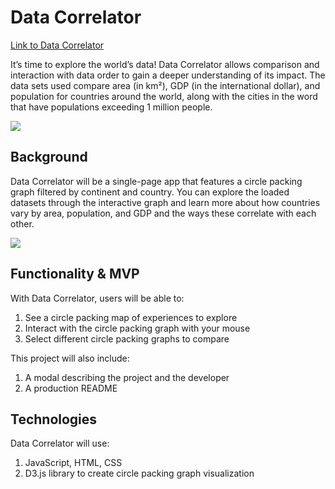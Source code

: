 # Data Correlator

[Link to Data Correlator](https://laurelisthompson.github.io/data-correlator/)

It’s time to explore the world’s data! Data Correlator allows comparison and interaction with data order to gain a
deeper understanding of its impact. The data sets used compare area (in km²), GDP (in the international dollar), and
population for countries around the world, along with the cities in the word that have populations exceeding 1 million
people.

![](/images/interaction.gif)

## Background

Data Correlator will be a single-page app that features a circle packing graph filtered by continent and country. You can explore the loaded datasets through the interactive graph and learn more about how countries vary by area, population, and GDP and the ways these correlate with each other.

![](/images/comparison.gif)

## Functionality & MVP

With Data Correlator, users will be able to:

1. See a circle packing map of experiences to explore
2. Interact with the circle packing graph with your mouse
3. Select different circle packing graphs to compare

This project will also include:

1. A modal describing the project and the developer
2. A production README

## Technologies

Data Correlator will use:

1. JavaScript, HTML, CSS
2. D3.js library to create circle packing graph visualization
